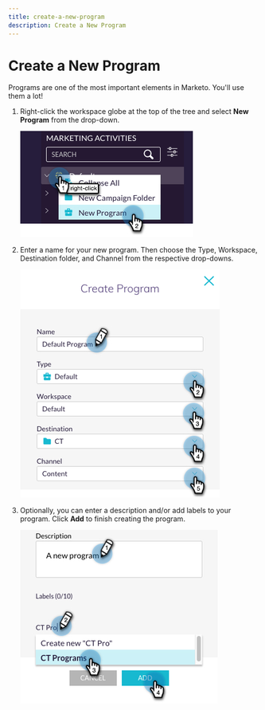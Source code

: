 ```yaml
---
title: create-a-new-program
description: Create a New Program
---
```


# Create a New Program

Programs are one of the most important elements in Marketo. You'll use them a lot!

1. Right-click the workspace globe at the top of the tree and select **New Program** from the drop-down.

   ![Image One](/help/sky/assets/programs/create-a-new-program/create-a-new-program-1.png)

1. Enter a name for your new program. Then choose the Type, Workspace, Destination folder, and Channel from the respective drop-downs.

   ![Image Two](/help/sky/assets/programs/create-a-new-program/create-a-new-program-2.png)

1. Optionally, you can enter a description and/or add labels to your program. Click **Add** to finish creating the program.

   ![Image Three](/help/sky/assets/programs/create-a-new-program/create-a-new-program-3.png)
